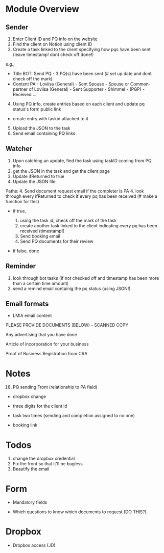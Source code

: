 # Module Overview

## Sender
1. Enter Client ID and PQ info on the website
2. Find the client on Notion using client ID
3. Create a task linked to the client specifying how pqs have been sent (leave timestamp! dont check off done!)

e.g.,
- Title
BOT: Send PQ - 3 PQ(s) have been sent (# set up date and dont check off the mark)
- Content
PA - Loviisa (General) - Sent
Spouse - Spouse or Common-partner of Loviisa (General) - Sent
Supporter - Shimmel - (PGP) - Received
...

4. Using PQ info, create entries based on each client and update pq status's form public link
- create entry with taskid attached to it

5. Upload the JSON to the task
6. Send email containing PQ links

## Watcher
1. Upon catching an update, find the task using taskID coming from PQ info
2. get the JSON in the task and get the client page
3. Update ifReturned to true
4. Update the JSON file

Paths:
4. Send document request email if the completer is PA
4. look through every ifReturned to check if every pq has been received (# make a function for this)
- if true,
	1. using the task id, check off the mark of the task
	2. create another task linked to the client indicating every pq has been received (timestamp!)
	3. Send booking email
	4. Send PQ documents for their review

- if false,
	done

## Reminder
1. look through bot tasks (if not checked off and timestamp has been more than a certain time amount)
2. send a remind email containig the pq status (using JSON!)

## Email formats
- LMIA email content

PLEASE PROVIDE DOCUMENTS (BELOW) - SCANNED COPY

Any advertising that you have done

Article of incorporation for your business

Proof of Business Registration from CRA

# Notes

18. PQ sending Front (relationship to PA field)

- dropbox change

- three digits for the client id

- task two times (sending and completion assigned to no one)

- booking link

# Todos

1. change the dropbox credential
2. Fix the front so that it'll be bugless
3. Beautify the email




# Form

- Mandatory fields

- Which questions to know which documents to request (DO THIS?)

# Dropbox

- Dropbox access (JD)

